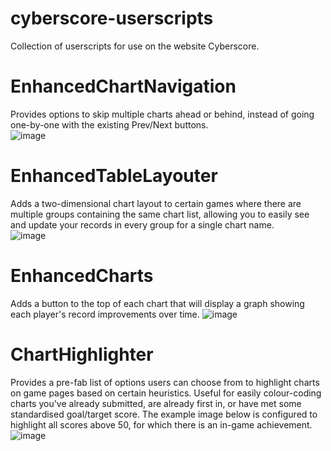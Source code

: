 # cyberscore-userscripts
Collection of userscripts for use on the website Cyberscore.

# EnhancedChartNavigation
Provides options to skip multiple charts ahead or behind, instead of going one-by-one with the existing Prev/Next buttons.  
![image](https://user-images.githubusercontent.com/1928024/155353768-b69707d1-8685-4f11-8cb2-3ff2f94fe891.png)

# EnhancedTableLayouter
Adds a two-dimensional chart layout to certain games where there are multiple groups containing the same chart list, allowing you to easily see and update your records in every group for a single chart name.  
![image](https://user-images.githubusercontent.com/1928024/203175803-cadaa1e9-6ea8-4213-b87e-9eecc3c486d1.png)

# EnhancedCharts
Adds a button to the top of each chart that will display a graph showing each player's record improvements over time.
![image](https://user-images.githubusercontent.com/1928024/227390219-91117026-4d0c-47df-b048-bfd564e5dec0.png)

# ChartHighlighter
Provides a pre-fab list of options users can choose from to highlight charts on game pages based on certain heuristics. Useful for easily colour-coding charts you've already submitted, are already first in, or have met some standardised goal/target score. The example image below is configured to highlight all scores above 50, for which there is an in-game achievement.
![image](https://github.com/Sellyme/cyberscore-userscripts/assets/1928024/cba85aaf-6e1a-4f6c-b25d-d34bbb0ae329)
